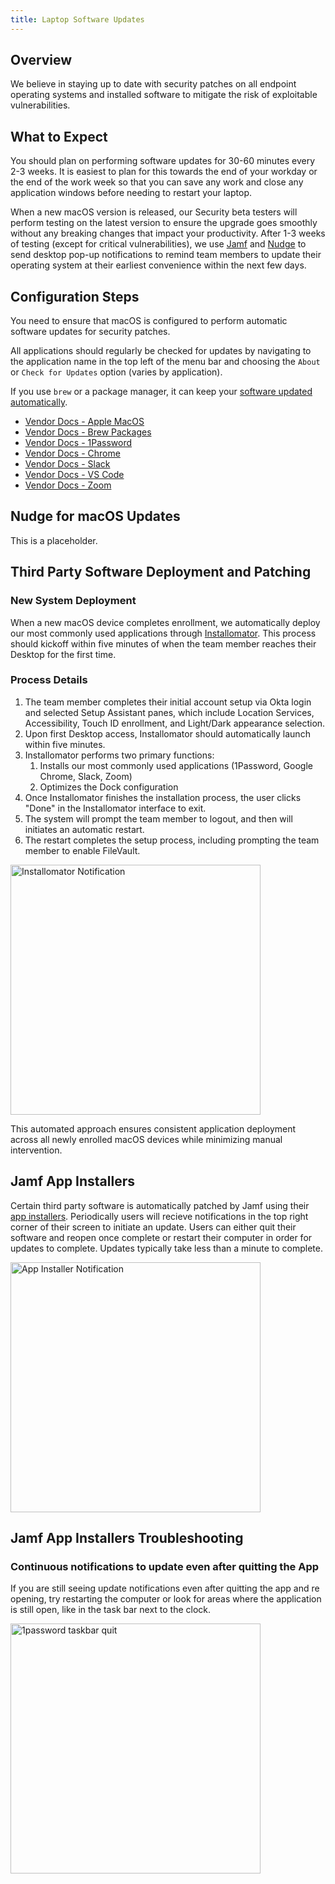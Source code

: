 ```yaml
---
title: Laptop Software Updates
---
```


## Overview

We believe in staying up to date with security patches on all endpoint operating systems and installed software to mitigate the risk of exploitable vulnerabilities.

## What to Expect

You should plan on performing software updates for 30-60 minutes every 2-3 weeks. It is easiest to plan for this towards the end of your workday or the end of the work week so that you can save any work and close any application windows before needing to restart your laptop.

When a new macOS version is released, our Security beta testers will perform testing on the latest version to ensure the upgrade goes smoothly without any breaking changes that impact your productivity. After 1-3 weeks of testing (except for critical vulnerabilities), we use [Jamf](/handbook/security/corporate/systems/jamf) and [Nudge](#nudge-for-macos-updates) to send desktop pop-up notifications to remind team members to update their operating system at their earliest convenience within the next few days.

## Configuration Steps

You need to ensure that macOS is configured to perform automatic software updates for security patches.

All applications should regularly be checked for updates by navigating to the application name in the top left of the menu bar and choosing the `About` or `Check for Updates` option (varies by application).

If you use `brew` or a package manager, it can keep your [software updated automatically](https://docs.brew.sh/FAQ#how-do-i-update-my-local-packages).

- [Vendor Docs - Apple MacOS](https://support.apple.com/guide/mac-help/keep-your-mac-up-to-date-mchlpx1065/mac)
- [Vendor Docs - Brew Packages](https://docs.brew.sh/FAQ#how-do-i-update-my-local-packages)
- [Vendor Docs - 1Password](https://support.1password.com/update-1password/)
- [Vendor Docs - Chrome](https://support.google.com/chrome/answer/95414?hl=en&co=GENIE.Platform%3DDesktop)
- [Vendor Docs - Slack](https://slack.com/help/articles/360048367814-Update-the-Slack-desktop-app)
- [Vendor Docs - VS Code](https://code.visualstudio.com/docs/setup/setup-overview#_update-cadence)
- [Vendor Docs - Zoom](https://support.zoom.com/hc/en/article?id=zm_kb&sysparm_article=KB0060716)

## Nudge for macOS Updates

This is a placeholder.

## Third Party Software Deployment and Patching

### New System Deployment

When a new macOS device completes enrollment, we automatically deploy our most commonly used applications through [Installomator](https://github.com/Installomator/Installomator). This process should kickoff within five minutes of when the team member reaches their Desktop for the first time.

### Process Details

1. The team member completes their initial account setup via Okta login and selected Setup Assistant panes, which include Location Services, Accessibility, Touch ID enrollment, and Light/Dark appearance selection.
1. Upon first Desktop access, Installomator should automatically launch within five minutes.
1. Installomator performs two primary functions:
   1. Installs our most commonly used applications (1Password, Google Chrome, Slack, Zoom)
   1. Optimizes the Dock configuration
1. Once Installomator finishes the installation process, the user clicks "Done" in the Installomator interface to exit.
1. The system will prompt the team member to logout, and then will initiates an automatic restart.
1. The restart completes the setup process, including prompting the team member to enable FileVault.

<img src="/images/security/corporate/services/laptops/security/updates/installomator-onboarding.png" alt="Installomator Notification" width="400">

This automated approach ensures consistent application deployment across all newly enrolled macOS devices while minimizing manual intervention.

## Jamf App Installers

Certain third party software is automatically patched by Jamf using their [app installers](https://learn.jamf.com/en-US/bundle/jamf-pro-documentation-current/page/App_Installers.html). Periodically users will recieve notifications in the top right corner of their screen to initiate an update. Users can either quit their software and reopen once complete or restart their computer in order for updates to complete. Updates typically take less than a minute to complete.

<img src="/images/security/corporate/services/laptops/security/updates/app-installer-example.png" alt="App Installer Notification" width="400">

## Jamf App Installers Troubleshooting

### Continuous notifications to update even after quitting the App

If you are still seeing update notifications even after quitting the app and re opening, try restarting the computer or look for areas where the application is still open, like in the task bar next to the clock.

<img src="/images/security/corporate/services/laptops/security/updates/1password-taskbar-quit.png" alt="1password taskbar quit" width="400">
